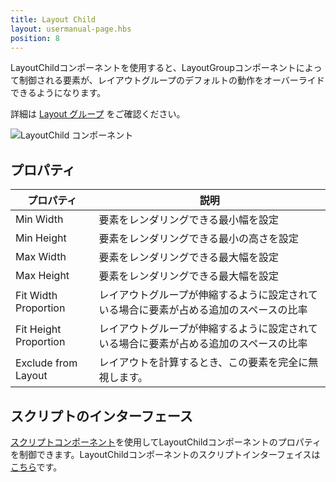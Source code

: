 ```yaml
---
title: Layout Child
layout: usermanual-page.hbs
position: 8
---
```


LayoutChildコンポーネントを使用すると、LayoutGroupコンポーネントによって制御される要素が、レイアウトグループのデフォルトの動作をオーバーライドできるようになります。

詳細は [Layout グループ][0] をご確認ください。

![LayoutChild コンポーネント][1]

## プロパティ

| プロパティ              | 説明 |
|-----------------------|-------------|
| Min Width             | 要素をレンダリングできる最小幅を設定 |
| Min Height            | 要素をレンダリングできる最小の高さを設定 |
| Max Width             | 要素をレンダリングできる最大幅を設定 |
| Max Height            | 要素をレンダリングできる最大幅を設定 |
| Fit Width Proportion  | レイアウトグループが伸縮するように設定されている場合に要素が占める追加のスペースの比率 |
| Fit Height Proportion | レイアウトグループが伸縮するように設定されている場合に要素が占める追加のスペースの比率 |
| Exclude from Layout   | レイアウトを計算するとき、この要素を完全に無視します。 |

## スクリプトのインターフェース

[スクリプトコンポーネント][2]を使用してLayoutChildコンポーネントのプロパティを制御できます。LayoutChildコンポーネントのスクリプトインターフェイスは[こちら][3]です。

[0]: /user-manual/user-interface/layout-groups
[1]: /images/user-manual/scenes/components/component-layoutchild.png
[2]: /user-manual/packs/components/script
[3]: /api/pc.LayoutChildComponent.html
